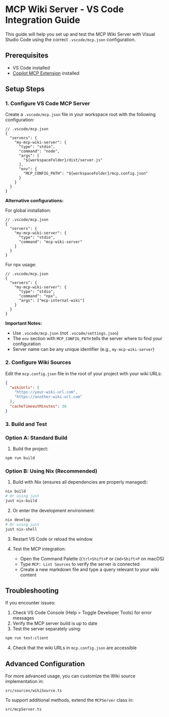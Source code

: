 # MCP Wiki Server - VS Code Integration Guide

This guide will help you set up and test the MCP Wiki Server with Visual Studio Code using the correct `.vscode/mcp.json` configuration.

## Prerequisites

- VS Code installed
- [Copilot MCP Extension](https://marketplace.visualstudio.com/items?itemName=automatalabs.copilot-mcp) installed

## Setup Steps

### 1. Configure VS Code MCP Server

Create a `.vscode/mcp.json` file in your workspace root with the following configuration:

```jsonc
// .vscode/mcp.json
{
  "servers": {
    "my-mcp-wiki-server": {
      "type": "stdio",
      "command": "node",
      "args": [
        "${workspaceFolder}/dist/server.js"
      ],
      "env": {
        "MCP_CONFIG_PATH": "${workspaceFolder}/mcp.config.json"
      }
    }
  }
}
```

**Alternative configurations:**

For global installation:
```jsonc
// .vscode/mcp.json
{
  "servers": {
    "my-mcp-wiki-server": {
      "type": "stdio",
      "command": "mcp-wiki-server"
    }
  }
}
```

For npx usage:
```jsonc
// .vscode/mcp.json
{
  "servers": {
    "my-mcp-wiki-server": {
      "type": "stdio",
      "command": "npx",
      "args": ["mcp-internal-wiki"]
    }
  }
}
```

**Important Notes:**
- Use `.vscode/mcp.json` (not `.vscode/settings.json`)
- The `env` section with `MCP_CONFIG_PATH` tells the server where to find your configuration
- Server name can be any unique identifier (e.g., `my-mcp-wiki-server`)

### 2. Configure Wiki Sources

Edit the `mcp.config.json` file in the root of your project with your wiki URLs:

```json
{
  "wikiUrls": [
    "https://your-wiki-url.com",
    "https://another-wiki-url.com"
  ],
  "cacheTimeoutMinutes": 30
}
```

### 3. Build and Test

### Option A: Standard Build

1. Build the project:

```sh
npm run build
```

### Option B: Using Nix (Recommended)

1. Build with Nix (ensures all dependencies are properly managed):

```sh
nix build
# Or using just
just nix-build
```

2. Or enter the development environment:

```sh
nix develop
# Or using just
just nix-shell
```

3. Restart VS Code or reload the window

4. Test the MCP integration:
   - Open the Command Palette (`Ctrl+Shift+P` or `Cmd+Shift+P` on macOS)
   - Type `MCP: List Sources` to verify the server is connected
   - Create a new markdown file and type a query relevant to your wiki content

## Troubleshooting

If you encounter issues:

1. Check VS Code Console (Help > Toggle Developer Tools) for error messages
2. Verify the MCP server build is up to date
3. Test the server separately using:

```sh
npm run test:client
```

4. Check that the wiki URLs in `mcp.config.json` are accessible

## Advanced Configuration

For more advanced usage, you can customize the Wiki source implementation in:

```
src/sources/wikiSource.ts
```

To support additional methods, extend the `MCPServer` class in:

```
src/mcpServer.ts
```
